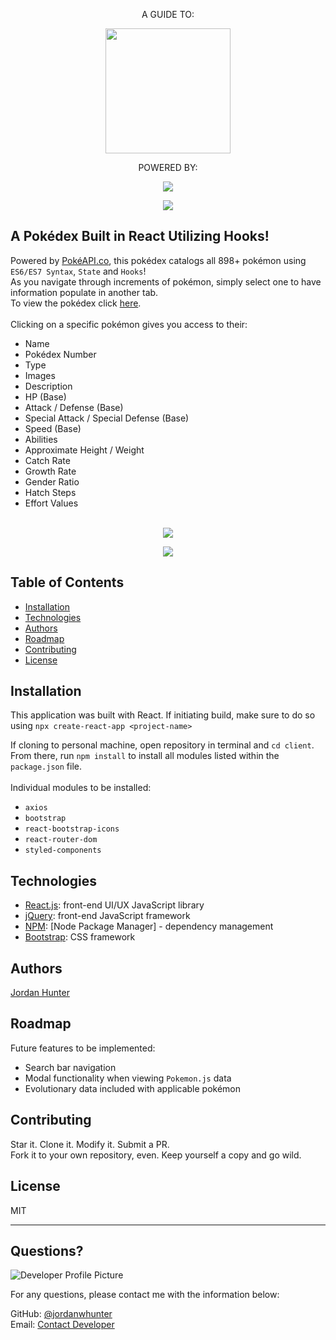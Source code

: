 <p align="center">A GUIDE TO:</p>
<p align="center">
  <img height="200px" src="https://user-images.githubusercontent.com/69367907/105195232-72462e00-5b08-11eb-9bd0-dfa95f8e7e9a.png">
</p> 

<p align="center">
  POWERED BY:
</p> 

<p align="center">
  <img src="https://user-images.githubusercontent.com/69367907/105195979-2647b900-5b09-11eb-9e71-187d0406349e.png">
</p>

<p align="center">
  <img src="https://img.shields.io/github/languages/top/jordanwhunter/pokedex?style=flat&logo=appveyor">
</p> 
  
  
  ## A Pokédex Built in React Utilizing Hooks!
  
  
  Powered by <a href="https://pokeapi.co/">PokéAPI.co</a>, this pokédex catalogs all 898+ pokémon using ```ES6/ES7 Syntax```, ```State``` and ```Hooks```!<br> As you navigate through increments of pokémon, simply select one to have information populate in another tab.<br> 
  To view the pokédex click <a href="https://jordanwhunter.github.io/pokedex/" target="_blank">here</a>.
  <br><br>
  Clicking on a specific pokémon gives you access to their:<br>
  * Name
  * Pokédex Number
  * Type
  * Images
  * Description
  * HP (Base)
  * Attack / Defense (Base)
  * Special Attack / Special Defense (Base)
  * Speed (Base)
  * Abilities
  * Approximate Height / Weight
  * Catch Rate
  * Growth Rate
  * Gender Ratio
  * Hatch Steps
  * Effort Values
  <br><br>
  <p align="center">
    <img src="https://user-images.githubusercontent.com/69367907/106052922-2c650900-60b8-11eb-9322-df3902a898d6.png">
  </p>
  <p align="center">
    <img src="https://user-images.githubusercontent.com/69367907/106052994-430b6000-60b8-11eb-8b9d-91cb4847317e.png">
  </p>
  
  ## Table of Contents
  * [Installation](#installation)
  * [Technologies](#technologies)
  * [Authors](#authors)
  * [Roadmap](#roadmap)
  * [Contributing](#contributing)
  * [License](#license)
  
  ## Installation
  This application was built with React. If initiating build, make sure to do so using ```npx create-react-app <project-name>```
  
  If cloning to personal machine, open repository in terminal and ```cd client```. From there, run ```npm install``` to install all modules listed within the ```package.json``` file.<br>
  <br>
  Individual modules to be installed:<br>
  * ```axios```<br>
  * ```bootstrap```<br>
  * ```react-bootstrap-icons```<br>
  * ```react-router-dom```<br>
  * ```styled-components```
  
  ## Technologies
  * <a href="www.reactjs.org" target="_blank">React.js</a>: front-end UI/UX JavaScript library
  * <a href="www.jquery.com" target="_blank">jQuery</a>: front-end JavaScript framework
  * <a href="www.npmjs.com" target="_blank">NPM</a>: [Node Package Manager] - dependency management
  * <a href="www.getbootstrap.com" target="_blank">Bootstrap</a>: CSS framework
  
  ## Authors
  <a href="www.https://github.com/jordanwhunter" target="_blank">Jordan Hunter</a>

  ## Roadmap
  Future features to be implemented:<br>
  * Search bar navigation
  * Modal functionality when viewing ```Pokemon.js``` data
  * Evolutionary data included with applicable pokémon
  
  ## Contributing
  Star it. Clone it. Modify it. Submit a PR. <br>
  Fork it to your own repository, even. Keep yourself a copy and go wild.
  
  ## License
  
  MIT
  
  ---
  
  ## Questions?
  
  ![Developer Profile Picture](https://avatars2.githubusercontent.com/u/69367907?v=4) 
  
  For any questions, please contact me with the information below:
 
  GitHub: [@jordanwhunter](https://api.github.com/users/jordanwhunter)<br>
  Email: <a href = "mailto: jordanwhunter@users.noreply.github.com">Contact Developer</a>
